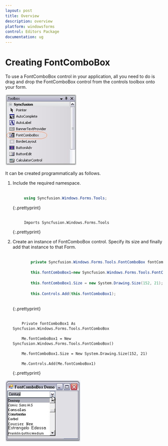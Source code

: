 ```yaml
---
layout: post
title: Overview
description: overview
platform: windowsforms
control: Editors Package
documentation: ug
---
```


# Creating FontComboBox

To use a FontComboBox control in your application, all you need to do is drag and drop the FontComboBox control from the controls toolbox onto your form. 

![](Overview_images/Overview_img583.jpeg)


It can be created programmatically as follows.

1. Include the required namespace. 
   
   ~~~ cs
   
		using Syncfusion.Windows.Forms.Tools;
   
   ~~~
   {:.prettyprint}
   
   ~~~vbnet
   
		Imports Syncfusion.Windows.Forms.Tools
   
   ~~~
   {:.prettyprint}



2. Create an instance of FontComboBox control. Specify its size and finally add that instance to that Form.
   
   ~~~ cs
   
		   private Syncfusion.Windows.Forms.Tools.FontComboBox fontComboBox1;
		   
		   this.fontComboBox1=new Syncfusion.Windows.Forms.Tools.FontComboBox();
		   
		   this.fontComboBox1.Size = new System.Drawing.Size(152, 21);
		   
		   this.Controls.Add(this.fontComboBox1);
		   
   ~~~
   {:.prettyprint}
   
   
   ~~~vbnet
   
	   Private fontComboBox1 As Syncfusion.Windows.Forms.Tools.FontComboBox
	   
	   Me.fontComboBox1 = New Syncfusion.Windows.Forms.Tools.FontComboBox()
	   
	   Me.fontComboBox1.Size = New System.Drawing.Size(152, 21)
	   
	   Me.Controls.Add(Me.fontComboBox1)
   
   ~~~
   {:.prettyprint}



![](Overview_images/Overview_img584.jpeg) 